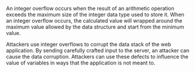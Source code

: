 
An integer overflow occurs when the result of an arithmetic operation exceeds the maximum size
of the integer data type used to store it. When an integer overflow occurs, the calculated value
will wrapped around the maximum value allowed by the data structure and start from the minimum value.

Attackers use integer overflows to corrupt the data stack of the web application.
By sending carefully crafted input to the server, an attacker can cause the data corruption.
Attackers can use these defects to influence the value of variables in ways that the application is not meant
to.
